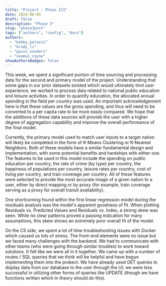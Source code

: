 ```yaml
---
title: "Project - Phase III"
date: 2024-06-05
draft: false
description: "Phase 3"
slug: "phase3post"
tags: ["authors", "config", "docs"]
authors:
  - "bobby_palazzi"
  - "brady_li"
  - "gavin_sanders"
  - "seamus_coyne"
showAuthorsBadges: false
---
```


This week, we spent a significant portion of time sourcing and processing data for the second
and primary model of the project. Understanding that some gaps in our prior datasets existed
which would ultimately limit user experience, we worked to process data related to national
public education and leisure activities. In order to quantify education, the allocated annual
spending in the field per country was used. An important acknowledgement here is that these
values are the gross spending, and thus will need to be converted to a per capita rate to be
more easily compared. We hope that the additions of these data sources will provide the user
with a higher degree of aggregation capability and improve the overall performance of the final
model.

Currently, the primary model used to match user inputs to a target nation will likely be completed
in the form of K-Means Clustering or K-Nearest Neighbors. Both of these models have a similar
fundamental design and implementation, with some potential benefits and hardships with either
one. The features to be used in this model include the spending on public education per country,
the rate of crime (by type) per country, the happiness of populations per country, leisure rates
per country, cost of living per country, and train coverage per country. All of these features were
selected to provide the most accurate image of a given nation to a user, either by direct
mapping or by proxy (for example, train coverage serving as a proxy for overall transit
availability).

One shortcoming found within the first linear regression model during the residuals analysis was
the model's apparent goodness of fit. When plotting Residuals vs. Predicted Values and
Residuals vs. Index, a strong skew was seen. While no clear patterns proved a passing
indication for many assumptions, this skew shows an extremely poor overall fit of the model.


On the CS side, we spent a lot of time troubleshooting issues with Docker which caused us lots of stress. The front-end elements were no issue but we faced many challenges with the backend. We had to communicate with other teams (who were going through similar troubles) to work toward solutions. It felt like we were all in it together. We came up with a number of routes / SQL queries that we think will be helpful and have begun implementing them into the prokect. We have already  used GET queries to display data from our database to the user through the UI; we were less successful in utilizing other forms of queries like UPDATE (though we have functions written which in theory should do this).